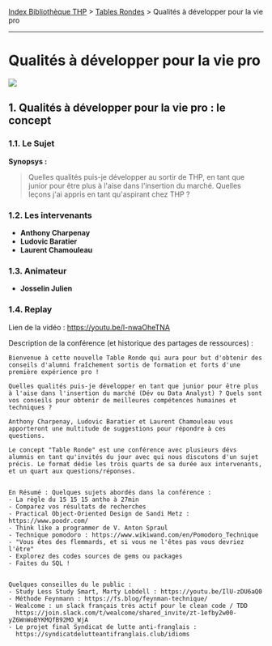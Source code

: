 [Index Bibliothèque THP](https://github.com/TheHackingProject/bibliotheque-THP/wiki) > [Tables Rondes](https://github.com/TheHackingProject/bibliotheque-THP/blob/master/sommaires/tables_rondes.md) > Qualités à développer pour la vie pro

___

# Qualités à développer pour la vie pro

![](https://picsum.photos/1024/400)


## 1. Qualités à développer pour la vie pro : le concept

### 1.1. Le Sujet

**Synopsys :**
> Quelles qualités puis-je développer au sortir de THP, en tant que junior pour être plus à l'aise dans l'insertion du marché.
> Quelles leçons j'ai appris en tant qu'aspirant chez THP ?

### 1.2. Les intervenants

- **Anthony Charpenay**
- **Ludovic Baratier**
- **Laurent Chamouleau**

### 1.3. Animateur

- **Josselin Julien**

### 1.4. Replay

Lien de la vidéo : https://youtu.be/l-nwaOheTNA

Description de la conférence (et historique des partages de ressources) :

```
Bienvenue à cette nouvelle Table Ronde qui aura pour but d'obtenir des conseils d'alumni fraîchement sortis de formation et forts d'une première expérience pro !

Quelles qualités puis-je développer en tant que junior pour être plus à l'aise dans l'insertion du marché (Dév ou Data Analyst) ? Quels sont vos conseils pour obtenir de meilleures compétences humaines et techniques ?

Anthony Charpenay, Ludovic Baratier et Laurent Chamouleau vous apporteront une multitude de suggestions pour répondre à ces questions.

Le concept "Table Ronde" est une conférence avec plusieurs dévs alumnis en tant qu'invités du jour avec qui nous discutons d'un sujet précis. Le format dédie les trois quarts de sa durée aux intervenants, et un quart aux questions/réponses. 


En Résumé : Quelques sujets abordés dans la conférence :
- La règle du 15 15 15 antho à 27min
- Comparez vos résultats de recherches
- Practical Object-Oriented Design de Sandi Metz : https://www.poodr.com/
- Think like a programmer de V. Anton Spraul
- Technique pomodoro : https://www.wikiwand.com/en/Pomodoro_Technique
- "Vous êtes des flemmards, et si vous ne l'êtes pas vous devriez l'être"
- Explorez des codes sources de gems ou packages
- Faites du SQL !


Quelques conseilles du le public :
- Study Less Study Smart, Marty Lobdell : https://youtu.be/IlU-zDU6aQ0
- Méthode Feynmann : https://fs.blog/feynman-technique/
- Wealcome : un slack français très actif pour le clean code / TDD
  https://join.slack.com/t/wealcome/shared_invite/zt-1efby2w00-yZ6WnWoBYKMQfB92MO_WjA
- Le projet final Syndicat de lutte anti-franglais :
  https://syndicatdelutteantifranglais.club/idioms
```
